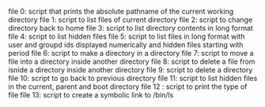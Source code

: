 file 0: script that prints the absolute pathname of the current working directory
file 1: script to list files of current directory
file 2: script to change directory back to home
file 3: script to list directory contents in long format
file 4: script to list hidden files
file 5: script to list files in long format with user and groupd ids displayed numerically and hidden files starting with period
file 6: script to make a directory in a directory
file 7: script to move a file into a directory inside another directory
file 8: script to delete a file from isnide a directory inside another directory
file 9: script to delete a directory
file 10: script to go back to previous directory
file 11: script to list hidden files in the current, parent and boot directory
file 12 : script to print the type of file
file 13: script to create a symbolic link to /bin/ls
